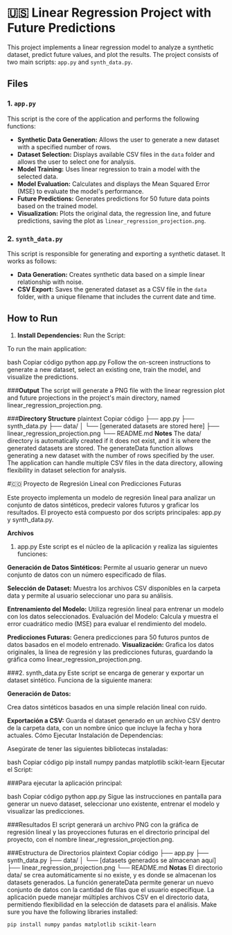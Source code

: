 # :us: Linear Regression Project with Future Predictions

This project implements a linear regression model to analyze a synthetic dataset, predict future values, and plot the results. The project consists of two main scripts: `app.py` and `synth_data.py`.

## Files

### 1. `app.py`

This script is the core of the application and performs the following functions:

- **Synthetic Data Generation:** Allows the user to generate a new dataset with a specified number of rows.
- **Dataset Selection:** Displays available CSV files in the `data` folder and allows the user to select one for analysis.
- **Model Training:** Uses linear regression to train a model with the selected data.
- **Model Evaluation:** Calculates and displays the Mean Squared Error (MSE) to evaluate the model's performance.
- **Future Predictions:** Generates predictions for 50 future data points based on the trained model.
- **Visualization:** Plots the original data, the regression line, and future predictions, saving the plot as `linear_regression_projection.png`.

### 2. `synth_data.py`

This script is responsible for generating and exporting a synthetic dataset. It works as follows:

- **Data Generation:** Creates synthetic data based on a simple linear relationship with noise.
- **CSV Export:** Saves the generated dataset as a CSV file in the `data` folder, with a unique filename that includes the current date and time.

## How to Run

1. **Install Dependencies:**
Run the Script:

To run the main application:

bash
Copiar código
python app.py
Follow the on-screen instructions to generate a new dataset, select an existing one, train the model, and visualize the predictions.

###**Output**
The script will generate a PNG file with the linear regression plot and future projections in the project's main directory, named linear_regression_projection.png.

###**Directory Structure**
plaintext
Copiar código
├── app.py
├── synth_data.py
├── data/
│   └── [generated datasets are stored here]
├── linear_regression_projection.png
└── README.md
**Notes**
The data/ directory is automatically created if it does not exist, and it is where the generated datasets are stored.
The generateData function allows generating a new dataset with the number of rows specified by the user.
The application can handle multiple CSV files in the data directory, allowing flexibility in dataset selection for analysis.



#🇨🇴 Proyecto de Regresión Lineal con Predicciones Futuras

Este proyecto implementa un modelo de regresión lineal para analizar un conjunto de datos sintéticos, predecir valores futuros y graficar los resultados. El proyecto está compuesto por dos scripts principales: app.py y synth_data.py.

**Archivos**
1. app.py
Este script es el núcleo de la aplicación y realiza las siguientes funciones:

**Generación de Datos Sintéticos:**
Permite al usuario generar un nuevo conjunto de datos con un número especificado de filas.

**Selección de Dataset:** Muestra los archivos CSV disponibles en la carpeta data y permite al usuario seleccionar uno para su análisis.

**Entrenamiento del Modelo:** Utiliza regresión lineal para entrenar un modelo con los datos seleccionados.
Evaluación del Modelo: Calcula y muestra el error cuadrático medio (MSE) para evaluar el rendimiento del modelo.

**Predicciones Futuras:** Genera predicciones para 50 futuros puntos de datos basados en el modelo entrenado.
**Visualización:** Grafica los datos originales, la línea de regresión y las predicciones futuras, guardando la gráfica como linear_regression_projection.png.


###2. synth_data.py
Este script se encarga de generar y exportar un dataset sintético. Funciona de la siguiente manera:

**Generación de Datos:** 

Crea datos sintéticos basados en una simple relación lineal con ruido.

**Exportación a CSV:** Guarda el dataset generado en un archivo CSV dentro de la carpeta data, con un nombre único que incluye la fecha y hora actuales.
Cómo Ejecutar
Instalación de Dependencias:

Asegúrate de tener las siguientes bibliotecas instaladas:

bash
Copiar código
pip install numpy pandas matplotlib scikit-learn
Ejecutar el Script:

###Para ejecutar la aplicación principal:

bash
Copiar código
python app.py
Sigue las instrucciones en pantalla para generar un nuevo dataset, seleccionar uno existente, entrenar el modelo y visualizar las predicciones.

###Resultados
El script generará un archivo PNG con la gráfica de regresión lineal y las proyecciones futuras en el directorio principal del proyecto, con el nombre linear_regression_projection.png.

###Estructura de Directorios
plaintext
Copiar código
├── app.py
├── synth_data.py
├── data/
│   └── [datasets generados se almacenan aquí]
├── linear_regression_projection.png
└── README.md
**Notas**
El directorio data/ se crea automáticamente si no existe, y es donde se almacenan los datasets generados.
La función generateData permite generar un nuevo conjunto de datos con la cantidad de filas que el usuario especifique.
La aplicación puede manejar múltiples archivos CSV en el directorio data, permitiendo flexibilidad en la selección de datasets para el análisis.
   Make sure you have the following libraries installed:

   ```bash
   pip install numpy pandas matplotlib scikit-learn
